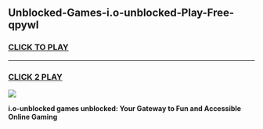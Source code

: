 
## Unblocked-Games-i.o-unblocked-Play-Free-qpywl
<h3>
<a href="https://premium76.site?title=i.o-unblocked&ref=10A">CLICK TO PLAY</a></h3>
<hr>

<h3>
<a href="https://premium76.site?title=i.o-unblocked&ref=10A">CLICK 2 PLAY</a>
  
</h3>

<a href="https://premium76.site?title=i.o-unblocked&ref=10A"><img src="https://clearcache.store/games.png"></a>


**i.o-unblocked games unblocked: Your Gateway to Fun and Accessible Online Gaming**
